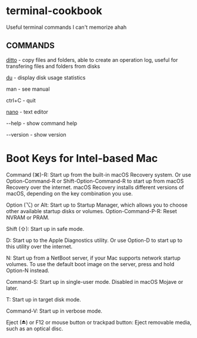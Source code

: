 # terminal-cookbook
Useful terminal commands I can't memorize ahah

## COMMANDS
[ditto](https://ss64.com/osx/ditto.html) - copy files and folders, able to create an operation log, useful for transfering files and folders from disks

[du](https://ss64.com/osx/du.html) - display disk usage statistics

man - see manual 

ctrl+C - quit

[nano](https://ss64.com/osx/nano.html) - text editor

--help - show command help 

--version - show version


# Boot Keys for Intel-based Mac
Command (⌘)-R: Start up from the built-in macOS Recovery system. Or use Option-Command-R or Shift-Option-Command-R to start up from macOS Recovery over the internet. macOS Recovery installs different versions of macOS, depending on the key combination you use. 

Option (⌥) or Alt: Start up to Startup Manager, which allows you to choose other available startup disks or volumes. 
Option-Command-P-R: Reset NVRAM or PRAM.

Shift (⇧):  Start up in safe mode. 

D: Start up to the Apple Diagnostics utility. Or use Option-D to start up to this utility over the internet.

N: Start up from a NetBoot server, if your Mac supports network startup volumes. To use the default boot image on the server, press and hold Option-N instead. 

Command-S: Start up in single-user mode. Disabled in macOS Mojave or later.

T: Start up in target disk mode.

Command-V: Start up in verbose mode. 

Eject (⏏) or F12 or mouse button or trackpad button: Eject removable media, such as an optical disc.
